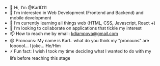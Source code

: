 - 👋 Hi, I’m @KarlD11
- 👀 I’m interested in Web Development (Frontend and Backend) and mobile development
- 🌱 I’m currently learning all things web (HTML, CSS, Javascript, React +)
- 💞️ I’m looking to collaborate on applications that tickle my interest
- 📫 How to reach me by email: kdiampova@gmail.com 
- 😄 Pronouns: My name is Karl.. what do you think my "pronouns" are loooool... I joke... He/Him
- ⚡ Fun fact: I wish I took my time deciding what I wanted to do with my life before reaching this stage

<!---
KarlD11/KarlD11 is a ✨ special ✨ repository because its `README.md` (this file) appears on your GitHub profile.
You can click the Preview link to take a look at your changes.
--->
